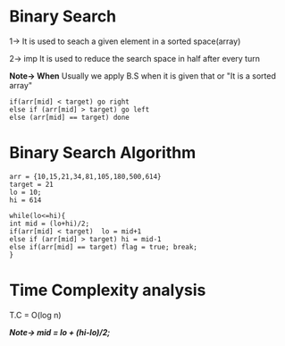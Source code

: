 # Binary Search
1-> It is used to seach a given element in a sorted space(array)

2-> imp
It is used to reduce the search space in half after every turn 


**Note-> When**
Usually we apply B.S when it is given that or "It is a sorted array"


```
if(arr[mid] < target) go right
else if (arr[mid] > target) go left
else (arr[mid] == target) done
```

# Binary Search Algorithm
```
arr = {10,15,21,34,81,105,180,500,614}
target = 21
lo = 10;
hi = 614

while(lo<=hi){
int mid = (lo+hi)/2;
if(arr[mid] < target)  lo = mid+1
else if (arr[mid] > target) hi = mid-1
else if(arr[mid] == target) flag = true; break;
}
```


# Time Complexity analysis
T.C = O(log n)

***Note-> mid = lo + (hi-lo)/2;***
